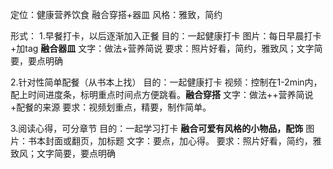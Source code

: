 定位：健康营养饮食 融合穿搭+器皿
风格：雅致，简约

形式：
1.早餐打卡，以后逐渐加入正餐
目的：一起健康打卡
图片：每日早晨打卡+加tag **融合器皿**
文字：做法+营养简说
要求：照片好看，简约，雅致风；文字简要，要点明确

2.针对性简单配餐（从书本上找）
目的：一起健康打卡
视频：控制在1-2min内，配上时间进度条，标明重点时间点方便跳看。**融合穿搭**
文字：做法++营养简说+配餐的来源
要求：视频划重点，精要，制作简单。

3.阅读心得，可分章节
目的：一起学习打卡 **融合可爱有风格的小物品，配饰**
图片：书本封面或翻页，加标题
文字：要点，加心得。
要求：照片好看，简约，雅致风；文字简要，要点明确
